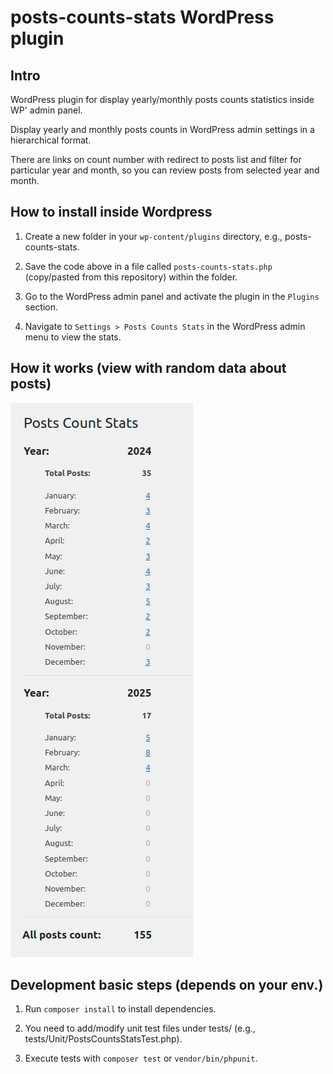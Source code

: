 # posts-counts-stats WordPress plugin

## Intro
WordPress plugin for display yearly/monthly posts counts statistics inside WP' admin panel.

Display yearly and monthly posts counts in WordPress admin settings in a hierarchical format.

There are links on count number with redirect to posts list and filter for particular year and month, so you can review posts from selected year and month.

## How to install inside Wordpress

1. Create a new folder in your `wp-content/plugins` directory, e.g., posts-counts-stats.

2. Save the code above in a file called `posts-counts-stats.php` (copy/pasted from this repository) within the folder.

3. Go to the WordPress admin panel and activate the plugin in the `Plugins` section.

4. Navigate to `Settings > Posts Counts Stats` in the WordPress admin menu to view the stats.

## How it works (view with random data about posts)

![Visual effect of usage this plugin in WP admin](bieli_giithub__posts-counts-stats--wp-plugin1.png)

## Development basic steps (depends on your env.)

1. Run `composer install` to install dependencies.

2. You need to add/modify unit test files under tests/ (e.g., tests/Unit/PostsCountsStatsTest.php).

2. Execute tests with `composer test` or `vendor/bin/phpunit`.
